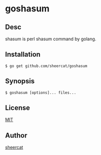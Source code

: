 # goshasum

## Desc

shasum is perl shasum command by golang.

## Installation

    $ go get github.com/sheercat/goshasum

## Synopsis

    $ goshasum [options]... files...



## License
[MIT](LICENSE)

## Author

[sheercat](https://github.com/sheercat)

